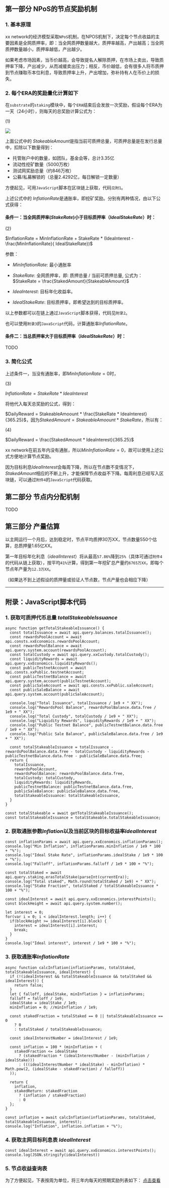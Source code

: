 ## 第一部分 NPoS的节点奖励机制
### 1. 基本原理
xx network的经济模型采取`NPoS`机制，在NPOS机制下，决定每个节点收益的主要因素是全网质押率，即：当全网质押数量越大，质押率越高，产出越高；当全网质押数量越小，质押率越低，产出越少。

如果考虑市场因素，当币价越高，会导致提名人解除质押，在市场上卖出，导致质押率下降，产出减少，从而减缓卖出压力；相反，币价越低，会有很多人将币质押到节点赚取币本位利息，导致质押率上升，产出增加，弥补持有人在币价上的损失。

### 2. 每个ERA的奖励量化计算如下
在`substrate`的`staking`模块中，每个`ERA`结束后会发放一次奖励，假设每个ERA为一天（24小时），则每天的总奖励计算公式为：

(1) 

<!-- $DailyReward = \frac{StakeableAmoount * InflationRate}{365.25}$ -->
![](https://tva1.sinaimg.cn/large/008i3skNgy1gwr7c5wa4fj30ms01zaa7.jpg)

上面公式中的 $StakeableAmount$是指当前可质押总量，可质押总量是在发行总量中，扣除以下数量得到：
* 托管账户中的数量，如团队，基金会等，总计3.35亿
* 流动性挖矿数量（5000万枚）
* 测试网奖励总量（约846万枚）
* 公募/私募解锁的（总量2.4292亿，每日解锁一定数量）

方便起见，可用`JavaScript`脚本在区块链上获取，代码`见附1`。

上述公式中的 $InflationRate$是通胀率，即挖矿奖励。分别有两种情况，由以下公式获得：

#### 条件一：当全网质押率($StakeRate$)小于目标质押率（$IdealStakeRate$）时：

(2)

$InflationRate = MinInflationRate + StakeRate * (IdeaInterest - \frac{MinInflationRate}{ IdealStakeRate})$

参数：

* $MinInflationRate$: 最小通胀率

* $StakeRate$: 全网质押率，即: 质押总量 / 当前可质押总量, 公式为：$StakeRate = \frac{StakedAmount}{StakeableAmount}$

* $IdeaInterest$: 目标年化收益率。

* $IdealStakeRate$: 目标质押率，即希望达到的目标质押率。

以上参数都可以在链上通过`JavaScript`脚本获得，代码见`附录2`。

也可以使用`附录3`的`JavaScript`代码，计算通胀率$InflationRate$。

#### 条件二：当总质押率大于目标质押率（$IdealStakeRate$）时：
TODO

### 3. 简化公式

上述条件一，当没有通胀率，即$MinInflationRate = 0$时，

(3)

$InflationRate = StakeRate * IdeaInterest$

将他代入每天总奖励的公式，得到：

$DailyReward = StakeableAmoount * \frac{StakeRate * IdeaInterest}{365.25}$，因为$StakedAmount = StakeableAmoount * StakeRate$，所以有：

(4)

$DailyReward = \frac{StakedAmount * IdeaInterest}{365.25}$

xx network在前五年内没有通胀，所以$MinInflationRate = 0$，故可以使用上述公式方便地计算节点奖励。

因为目标利息$IdealInterest$会每周下降，所以在节点数不变情况下，$StakedAmount$相应的不断上升，才能保障节点收益不下降。每周利息已经写入区块链，可以通过`附件4`的`JavaScript`代码获取。


## 第二部分 节点内分配机制
TODO

## 第三部分 产量估算
以主网运行一个月后，达到稳定时，节点平均质押30万XX，节点数量550个估算，总质押量1.65亿XX。

第一年目标年化利息（$idealInterest$）将从最高`57.86%`降到`25%`（具体可通过`附件4`的代码从链上获取），按平均`41%`计算，得到第一年挖矿总产量约`6765万XX`，即每个节点年产量为`12.3万XX`。

（如果达不到上述假设的质押量或验证人节点数，节点产量也会相应下降）

----------------------------------------------------------------
## 附录：JavaScript脚本代码
### 1. 获取可质押代币总量 $totalStakeableIssuance$

```
async function getTotalStakeableIssuance() {
  const totalIssuance = await api.query.balances.totalIssuance();
  const rewardsPoolAccount = await api.consts.xxEconomics.rewardsPoolAccount;
  const rewardsPoolBalance = await api.query.system.account(rewardsPoolAccount);
  const totalCustody = await api.query.xxCustody.totalCustody();
  const liquidityRewards = await api.query.xxEconomics.liquidityRewards();
  const publicTestnetAccount = await api.consts.xxPublic.testnetAccount;
  const publicTestnetBalance = await api.query.system.account(publicTestnetAccount);
  const publicSaleAccount = await api.consts.xxPublic.saleAccount;
  const publicSaleBalance = await api.query.system.account(publicSaleAccount);
  
  console.log("Total Issuance", totalIssuance / 1e9 + " XX");
  console.log("RewardsPool Balance", rewardsPoolBalance.data.free / 1e9 + " XX");
  console.log("Total Custody", totalCustody / 1e9 + " XX");
  console.log("Liquidity Rewards", liquidityRewards / 1e9 + " XX");
  console.log("Public Testnet Balance", publicTestnetBalance.data.free / 1e9 + " XX");
  console.log("Public Sale Balance", publicSaleBalance.data.free / 1e9 + " XX");

  const totalStakeableIssuance = totalIssuance - rewardsPoolBalance.data.free - totalCustody - liquidityRewards - publicTestnetBalance.data.free - publicSaleBalance.data.free;
  return {
    totalIssuance,
    rewardsPoolAccount,
    rewardsPoolBalance: rewardsPoolBalance.data.free,
    totalCustody: totalCustody,
    liquidityRewards: liquidityRewards,
    publicTestnetBalance: publicTestnetBalance.data.free,
    publicSaleBalance: publicSaleBalance.data.free,
    totalStakeableIssuance: totalStakeableIssuance,
  }
}

const totalStakeable = await getTotalStakeableIssuance();
const totalStakeableIssuance = totalStakeable.totalStakeableIssuance;
```

### 2. 获取通胀参数$Inflation$以及当前区块的目标收益率$IdealInterest$
```
const inflationParams = await api.query.xxEconomics.inflationParams();
console.log("Min Inflation", inflationParams.minInflation / 1e9 * 100 + "%");
console.log("Ideal Stake Rate", inflationParams.idealStake / 1e9 * 100 + "%");
console.log("Falloff", inflationParams.falloff / 1e9 * 100 + "%");

const totalStaked = await api.query.staking.erasTotalStake(parseInt(currentEra));
console.log("Total staked", Math.round(totalStaked / 1e9) + " XX");
console.log("Stake Fraction", totalStaked / totalStakeableIssuance * 100 + "%");

const idealInterest = await api.query.xxEconomics.interestPoints();
const blockHeight = await api.query.system.number();

let interest = 0;
for(var i = 0; i < idealInterest.length; i++) {
  if(blockHeight >= idealInterest[i].block) {
    interest = idealInterest[i].interest;
    break;
  }
}
console.log("Ideal interest", interest / 1e9 * 100 + "%");
```

### 3. 获取通胀率$InflationRate$
```
async function calcInflation(inflationParams, totalStaked, totalStakeableIssuance, idealInterest) {
  if (!(idealInterest && totalStakeableIssuance && totalStaked && idealInterest)) {
    return false;
  }
  let { falloff, idealStake, minInflation } = inflationParams;
  falloff = falloff / 1e9;
  idealStake = idealStake / 1e9;
  minInflation = 0; //minInflation / 1e9;
  
  const stakedFraction = totalStaked == 0 || totalStakeableIssuance == 0
    ? 0
    : totalStaked / totalStakeableIssuance;

  const idealInterestNumber = idealInterest / 1e9;
  
  const inflation = 100 * (minInflation + (
    stakedFraction <= idealStake
      ? (stakedFraction * (idealInterestNumber - (minInflation / idealStake)))
      : (((idealInterestNumber * idealStake) - minInflation) * Math.pow(2, (idealStake - stakedFraction) / falloff))
  ));

  return {
    inflation,
    stakedReturn: stakedFraction
      ? (inflation / stakedFraction)
      : 0
  };
}

const inflation = await calcInflation(inflationParams, totalStaked, totalStakeableIssuance, interest);
console.log("Inflation", inflation.inflation + "%");
```

### 4. 获取主网目标利息表 $IdealInterest$
```
const idealInterest = await api.query.xxEconomics.interestPoints();
console.log(JSON.stringify(idealInterest))
```

### 5. 节点收益查询表
为了方便起见，下表按周为单位，将三年内每天的预期奖励列表如下：
[点击查看](https://docs.google.com/spreadsheets/d/1j9vzmm-xf1TiSE3DIeNqRBzTUN0aXVynVsYbHYymwCY/edit?usp=sharing)